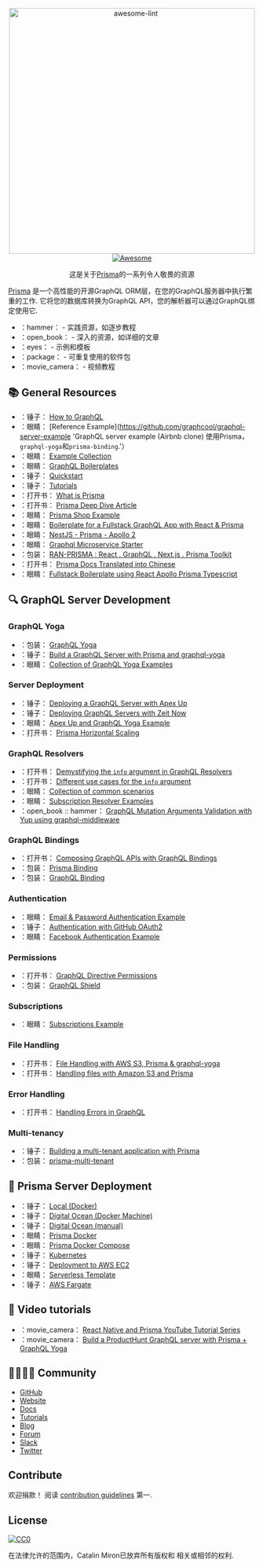 <div class="github-widget" data-repo="catalinmiron/awesome-prisma"></div>
<div align='center'>
  	<img width="500" src="https://raw.githubusercontent.com/catalinmiron/awesome-prisma/master/logo.svg?sanitize=true" alt="awesome-lint">
  <br>
  <a href='https://awesome.re'>
	  <img src='https://awesome.re/badge.svg' alt='Awesome'>
  </a>
  <p>  这是关于<a href='https://www.prisma.io/' title="使用任何数据库构建GraphQL服务器">Prisma</a>的一系列令人敬畏的资源 </p>
</div>

[Prisma](https://www.prisma.io/ 'Build a GraphQL server with any database')  是一个高性能的开源GraphQL ORM层，在您的GraphQL服务器中执行繁重的工作.  它将您的数据库转换为GraphQL API，您的解析器可以通过GraphQL绑定使用它.

- ：hammer： - 实践资源，如逐步教程
- ：open_book： - 深入的资源，如详细的文章
- ：eyes： - 示例和模板
- ：package： - 可重复使用的软件包
- ：movie_camera： - 视频教程



## :books: General Resources

- ：锤子： [How to GraphQL](https://www.howtographql.com/ 'The Fullstack Tutorial for GraphQL')
- ：眼睛： [Reference Example](https://github.com/graphcool/graphql-server-example 'GraphQL server example (Airbnb clone) 使用Prisma，`graphql-yoga`和`prisma-binding`.&#39;）
- ：眼睛： [Example Collection](https://github.com/prisma/prisma-examples 'Wide range of generally useful examples.')
- ：眼睛： [GraphQL Boilerplates](https://github.com/graphql-boilerplates/ 'Collection of production-ready GraphQL boilerplate projects.')
- ：锤子： [Quickstart](https://www.prisma.io/docs/get-started/01-setting-up-prisma-demo-server-JAVASCRIPT-a001/ 'The fastest way to get up and running with Prisma, for backend and frontend developers.')
- ：锤子： [Tutorials](https://www.prisma.io/tutorials/ 'Step-by-step tutorials and articles to help people get the most out of the Prisma ecosystem.')
- ：打开书： [What is Prisma](https://www.prisma.io/docs/understand-prisma/prisma-introduction-what-why-how-j9ff/#what-is-prisma)
- ：打开书： [Prisma Deep Dive Article](https://divu.in/prisma-deep-dive-3162dea2820c)
- ：眼睛： [Prisma Shop Example](https://github.com/KATT/shop 'Full-stack React/Prisma/TS/GraphQL E-Commerce Example')
- ：眼睛： [Boilerplate for a Fullstack GraphQL App with React & Prisma](https://github.com/alan345/naperg 'Node Apollo Prisma Express React GraphQL')
- ：眼睛： [NestJS - Prisma - Apollo 2](https://github.com/awesome-graphql-space/server-nestjs 'Bootstrap your Nestjs Prisma app within seconds')
- ：眼睛： [Graphql Microservice Starter](https://github.com/berstend/graphql-microservice-starter 'Nextgen backend stack using independent GraphQL services')
- ：包装： [RAN-PRISMA : React . GraphQL . Next.js . Prisma Toolkit](https://github.com/mshameer/ran-with-prisma 'RAN-PRISMA : React . GraphQL . Next.js . Prisma Toolkit')
- ：打开书： [Prisma Docs Translated into Chinese](https://prisma.1wire.com/)
- ：眼睛： [Fullstack Boilerplate using React Apollo Prisma Typescript](https://github.com/DylanMerigaud/react-prisma-typescript-fullstack)

## :mag: GraphQL Server Development

### GraphQL Yoga

- ：包装： [GraphQL Yoga](https://github.com/prisma/graphql-yoga 'Fully-featured GraphQL Server with focus on easy setup, performance & great developer experience')
- ：锤子： [Build a GraphQL Server with Prisma and graphql-yoga](https://www.prisma.io/docs/get-started/03-build-graphql-servers-with-prisma-TYPESCRIPT-t201/)
- ：眼睛： [Collection of GraphQL Yoga Examples](https://github.com/prisma/graphql-yoga/tree/master/examples)

### Server Deployment

- ：锤子： [Deploying a GraphQL Server with Apex Up](https://www.prisma.io/tutorials/deploy-a-graphql-server-with-apex-up-cs05/)
- ：锤子： [Deploying GraphQL Servers with Zeit Now](https://www.prisma.io/tutorials/deploy-a-graphql-server-with-zeit-now-cs04/)
- ：眼睛： [Apex Up and GraphQL Yoga Example](https://github.com/maxdarque/up-graphql-yoga-server-example 'Tutorial on how deploy your graphql-yoga server on AWS Lambda with Apex Up')
- ：打开书： [Prisma Horizontal Scaling](https://techblog.commercetools.com/prisma-horizontal-scaling-a-practical-guide-3a05833d4fc3 'Prisma Horizontal Scaling: a practical guide')

### GraphQL Resolvers

- ：打开书： [Demystifying the `info` argument in GraphQL Resolvers](https://www.prisma.io/blog/graphql-server-basics-demystifying-the-info-argument-in-graphql-resolvers-6f26249f613a/)
- ：打开书： [Different use cases for the `info` argument](https://www.prisma.io/forum/t/querying-specific-fields-in-db-from-local-service-with-prisma/2075/4)
- ：眼睛： [Collection of common scenarios](https://github.com/graphql-boilerplates/node-graphql-server/issues/35)
- ：眼睛： [Subscription Resolver Examples](https://github.com/prisma/prisma-binding/issues/78)
- ：open_book :: hammer： [GraphQL Mutation Arguments Validation with Yup using graphql-middleware](https://medium.com/@jonathancardoso/graphql-mutation-arguments-validation-with-yup-using-graphql-middleware-645822fb748)

### GraphQL Bindings

- ：打开书： [Composing GraphQL APIs with GraphQL Bindings](https://www.prisma.io/blog/reusing-and-composing-graphql-apis-with-graphql-bindings-80a4aa37cff5/)
- ：包装： [Prisma Binding](https://github.com/prisma/prisma-binding)
- ：包装： [GraphQL Binding](https://github.com/graphql-binding/graphql-binding)

### Authentication

- ：眼睛： [Email & Password Authentication Example](https://github.com/prisma/prisma-examples/tree/master/node/graphql-auth)
- ：锤子： [Authentication with GitHub OAuth2](https://medium.com/@maticzavadlal/graphcool-1-0-example-series-authentication-282f274b8343)
- ：眼睛： [Facebook Authentication Example](https://github.com/harrisrobin/prisma-facebook-auth-example)

### Permissions

- ：打开书： [GraphQL Directive Permissions](https://www.prisma.io/blog/graphql-directive-permissions-authorization-made-easy-54c076b5368e/)
- ：包装： [GraphQL Shield](https://github.com/maticzav/graphql-shield)

### Subscriptions

- ：眼睛： [Subscriptions Example](https://github.com/prisma/prisma-examples/tree/master/node/graphql-subscriptions)

### File Handling

- ：打开书： [File Handling with AWS S3, Prisma & graphql-yoga](https://www.prisma.io/forum/t/graphql-file-handling-with-aws-s3-prisma-graphql-yoga/2779)
- ：打开书： [Handling files with Amazon S3 and Prisma](https://medium.com/@maticzavadlal/graphcool-1-0-examples-series-file-api-3b16b4b8785f)

### Error Handling

- ：打开书： [Handling Errors in GraphQL](https://dev.to/andre/handling-errors-in-graphql--2ea3)

### Multi-tenancy

- ：锤子： [Building a multi-tenant application with Prisma](https://medium.zenika.com/building-a-multi-tenant-application-with-prisma-11bf890304d6)
- ：包装： [prisma-multi-tenant](https://github.com/Errorname/prisma-multi-tenant)

## :small_red_triangle: Prisma Server Deployment

- ：锤子： [Local (Docker)](https://github.com/catalinmiron/awesome-prisma/blob/master/<https://www.prismagraphql.com/docs/tutorials/cluster-deployment/local-(docker)-meemaesh3k>)
- ：锤子： [Digital Ocean (Docker Machine)](https://www.prisma.io/tutorials/deploy-prisma-to-digitalocean-with-docker-machine-ct06)
- ：锤子： [Digital Ocean (manual)](https://www.prisma.io/tutorials/deploy-prisma-to-digitalocean-ct12/)
- ：眼睛： [Prisma Docker](https://github.com/maxdarque/prisma-docker)
- ：眼睛： [Prisma Docker Compose](https://github.com/akoenig/prisma-docker-compose/)
- ：锤子： [Kubernetes](https://www.prisma.io/tutorials/deploy-prisma-to-kubernetes-ct13/)
- ：锤子： [Deployment to AWS EC2](https://www.graph.cool/forum/t/deployment-of-prisma-to-aws-ec2/2880?u=nilan)
- ：眼睛： [Serverless Template](https://www.graph.cool/forum/t/minimal-serverless-prisma-project-template/2827?u=nilan)
- ：锤子： [AWS Fargate](https://www.prisma.io/tutorials/deploy-prisma-to-aws-fargate-ct14/)

## :movie_camera: Video tutorials

- ：movie_camera： [React Native and Prisma YouTube Tutorial Series](https://www.youtube.com/watch?v=nyE6shIRzxM&list=PLN3n1USn4xlmqhVdKMurNREwtiUpq-SFy 'Introduction for an eCommerce app built with React Native and Prisma GraphQL')
- ：movie_camera： [Build a ProductHunt GraphQL server with Prisma + GraphQL Yoga](https://www.youtube.com/watch?v=-n30pzgnkW0&list=PLs2PzMqLzi7Xmx44xTLfOBCwCAxVgQvE* 'Overview: Build a ProductHunt GraphQL server with Prisma + GraphQL Yoga')

## :family_man_woman_girl_boy: Community

- [GitHub](https://github.com/prisma/prisma)
- [Website](https://www.prisma.io)
- [Docs](https://www.prisma.io/docs/)
- [Tutorials](https://www.prisma.io/tutorials)
- [Blog](https://www.prisma.io/blog/)
- [Forum](https://www.prisma.io/forum/)
- [Slack](https://slack.prisma.io/)
- [Twitter](https://twitter.com/prisma)

## Contribute

 欢迎捐款！  阅读 [contribution guidelines](https://github.com/catalinmiron/awesome-prisma/blob/master/contributing.md) 第一.

## License

[![CC0](http://mirrors.creativecommons.org/presskit/buttons/88x31/svg/cc-zero.svg)](http://creativecommons.org/publicdomain/zero/1.0)

在法律允许的范围内，Catalin Miron已放弃所有版权和
相关或相邻的权利.
